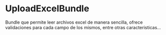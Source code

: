 UploadExcelBundle
============

Bundle que permite leer archivos excel de manera sencilla, ofrece validaciones para cada campo de los mismos, entre otras caracteristicas...